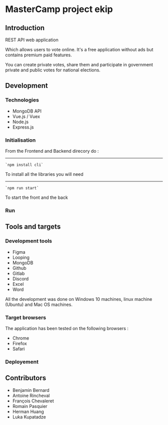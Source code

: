 # MasterCamp project ekip

## Introduction
REST API web application

Which allows users to vote online. It's a free application without ads but contains premium paid features. 

You can create private votes, share them and participate in government private and public votes for national elections.

## Development

### Technologies

- MongoDB API
- Vue.js / Vuex
- Node.js
- Express.js

### Initialisation

From the Frontend and Backend direcory do :

---
    `npm install cli`
    
To install all the libraries you will need

---
    `npm run start`

To start the front and the back

### Run

## Tools and targets

### Development tools
- Figma
- Looping
- MongoDB
- Github
- Gitlab
- Discord
- Excel
- Word

All the development was done on Windows 10 machines, linux machine (Ubuntu) and Mac OS machines.

### Target browsers

The application has been tested on the following browsers :
- Chrome
- Firefox
- Safari

### Deployement

## Contributors

- Benjamin Bernard
- Antoine Rincheval
- François Chevaleret
- Romain Pasquier
- Herman Huang
- Luka Kupatadze
